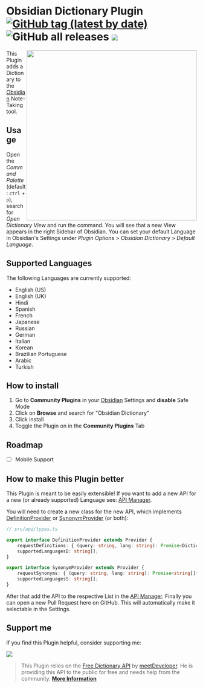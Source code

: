 # Obsidian Dictionary Plugin [![GitHub tag (latest by date)](https://img.shields.io/github/v/tag/phibr0/obsidian-dictionary)](https://github.com/phibr0/obsidian-dictionary/releases) ![GitHub all releases](https://img.shields.io/github/downloads/phibr0/obsidian-dictionary/total) [![](https://img.shields.io/badge/Support%3F-Buy%20me%20a%20Coffee-yellow)](https://www.buymeacoffee.com/phibr0)

<img align="right" height="450" src="https://user-images.githubusercontent.com/59741989/118292715-3250ef80-b4d9-11eb-8bee-32d6b2e25391.png">

This Plugin adds a Dictionary to the [Obsidian](https://obsidian.md) Note-Taking tool.

## Usage

Open the *Command Palette* (default: `ctrl` + `p`), search for *Open Dictionary View* and run the command. You will see that a new View appears in the right Sidebar of Obsidian. You can set your default Language in Obsidian's Settings under *Plugin Options* > *Obsidian Dictionary* > *Default Language*.

## Supported Languages

The following Languages are currently supported:

- English (US)
- English (UK)
- Hindi
- Spanish
- French
- Japanese
- Russian
- German
- Italian
- Korean
- Brazilian Portuguese
- Arabic
- Turkish

## How to install

1. Go to **Community Plugins** in your [Obsidian](https://www.obsidian.md) Settings and **disable** Safe Mode
2. Click on **Browse** and search for "Obsidian Dictionary"
3. Click install
4. Toggle the Plugin on in the **Community Plugins** Tab

## Roadmap

- [ ] Mobile Support

## How to make this Plugin better

This Plugin is meant to be easily extensible! If you want to add a new API for a new (or already supported) Language see: [API Manager](src/apiManager.ts).

You will need to create a new class for the new API, which implements [DefinitionProvider](src/api/types.ts) or [SynonymProvider](src/api/types.ts) (or both):

```ts
// src/api/types.ts

export interface DefinitionProvider extends Provider {
    requestDefinitions: { (query: string, lang: string): Promise<DictionaryWord> };
    supportedLanguagesD: string[];
}

export interface SynonymProvider extends Provider {
    requestSynonyms: { (query: string, lang: string): Promise<string[]> };
    supportedLanguagesS: string[];
}
```

After that add the API to the respective List in the [API Manager](src/apiManager.ts). Finally you can open a new Pull Request here on GitHub.
This will automatically make it selectable in the Settings.

## Support me

If you find this Plugin helpful, consider supporting me:

<a href="https://www.buymeacoffee.com/phibr0"><img src="https://img.buymeacoffee.com/button-api/?text=Buy me a coffee&emoji=&slug=phibr0&button_colour=5F7FFF&font_colour=ffffff&font_family=Inter&outline_colour=000000&coffee_colour=FFDD00"></a>

> This Plugin relies on the [Free Dictionary API](https://dictionaryapi.dev/) by [meetDeveloper](https://github.com/meetDeveloper). He is providing this API to the public for free and needs help from the community. [**More Information**](https://github.com/meetDeveloper/freeDictionaryAPI#important-note)
